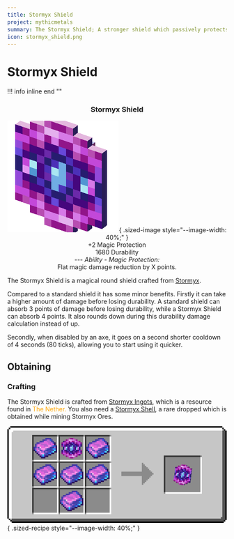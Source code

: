 ```yaml
---
title: Stormyx Shield
project: mythicmetals
summary: The Stormyx Shield; A stronger shield which passively protects against magic. 
icon: stormyx_shield.png
---
```


# Stormyx Shield

!!! info inline end ""
    <center class=tooltip>
    <h3>**Stormyx Shield**</h3>
    ![Image of Stormyx Shield](/assets/mythicmetals/stormyx_shield.png){ .sized-image style="--image-width: 40%;" }<br>
    +2 Magic Protection<br>
    1680 Durability<br>
    ---
    *Ability - Magic Protection:* <br>
    Flat magic damage reduction by X points.<br>
    </center>

The Stormyx Shield is a magical round shield crafted from [Stormyx](../materials/stormyx.md).

Compared to a standard shield it has some minor benefits. Firstly it can take a higher amount of damage before losing durability. A standard shield can absorb 3 points of damage before losing durability, while a Stormyx Shield can absorb 4 points. It also rounds down during this durability damage calculation instead of up.

Secondly, when disabled by an axe, it goes on a second shorter cooldown of 4 seconds (80 ticks), allowing you to start using it quicker.

## Obtaining
### Crafting

The Stormyx Shield is crafted from [Stormyx Ingots](https://youtu.be/nEmXCTZN154), which is a resource found in <span style="color:orange">The Nether.</span> You also need a [Stormyx Shell](../materials/rare-drops.md), a rare dropped which is obtained while mining Stormyx Ores.

![Image of the recipe for Stormyx Shield](/assets/mythicmetals/recipes/tools/stormyx_shield.png){ .sized-recipe style="--image-width: 40%;" }<br>
